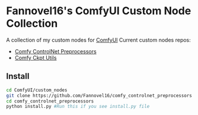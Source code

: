 # Fannovel16's ComfyUI Custom Node Collection
A collection of my custom nodes for [ComfyUI](https://github.com/comfyanonymous/ComfyUI)
Current custom nodes repos:
* [Comfy ControlNet Preprocessors](https://github.com/Fannovel16/comfy_controlnet_preprocessors)
* [Comfy Ckpt Utils](https://github.com/Fannovel16/comfy_ckpt_utils)
## Install
```sh
cd ComfyUI/custom_nodes
git clone https://github.com/Fannovel16/comfy_controlnet_preprocessors #Or whatever repo here
cd comfy_controlnet_preprocessors
python install.py #Run this if you see install.py file
```
